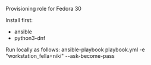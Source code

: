 Provisioning role for Fedora 30

Install first:
  - ansible
  - python3-dnf

Run locally as follows:
  ansible-playbook playbook.yml -e "workstation_fella=niki" --ask-become-pass
